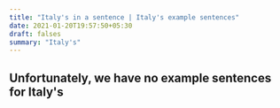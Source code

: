 ```yaml
---
title: "Italy's in a sentence | Italy's example sentences"
date: 2021-01-20T19:57:50+05:30
draft: falses
summary: "Italy's"
---
```

## Unfortunately, we have no example sentences for Italy's                 

